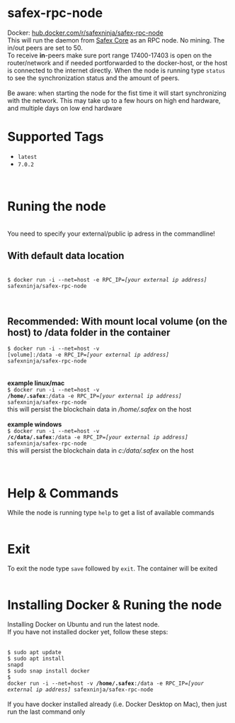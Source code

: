 # safex-rpc-node
Docker: <a href="https://hub.docker.com/r/safexninja/safex-rpc-node">hub.docker.com/r/safexninja/safex-rpc-node</a><br>
This will run the daemon from <a href="https://github.com/safex/safexcore" target="_blank">Safex Core</a> as an RPC node. No mining. The in/out peers are set to 50.<br>
To receive <b>in</b>-peers make sure port range 17400-17403 is open on the router/network and if needed portforwarded to the docker-host, or the host is connected to the internet directly. When the node is running type <code>status</code> to see the synchronization status and the amount of peers.<br><br>
Be aware: when starting the node for the fist time it will start synchronizing with the network. This may take up to a few hours on high end hardware, and multiple days on low end hardware<br>

<h1>Supported Tags</h1>
<ul>
<li><code>latest</code></li>
<li><code>7.0.2</code></li>
</ul>
<br>
<h1>Runing the node</h1><br>
You need to specify your external/public ip adress in the commandline!
<br>
<h2>With default data location</h2><br>
<code>$ docker run -i --net=host -e RPC_IP=<i>[your external ip address]</i> safexninja/safex-rpc-node</code>

<br><h2>Recommended: With mount local volume (on the host) to /data folder in the container</h2>
<code>$ docker run -i --net=host -v [volume]:/data -e RPC_IP=<i>[your external ip address]</i> safexninja/safex-rpc-node</code><br><br><br>
<b>example linux/mac</b><br>
<code>$ docker run -i --net=host -v <b>/home/.safex</b>:/data -e RPC_IP=<i>[your external ip address]</i> safexninja/safex-rpc-node</code><br>
this will persist the blockchain data in <i>/home/.safex</i> on the host<br><br>
<b>example windows</b><br>
<code>$ docker run -i --net=host -v <b>/c/data/.safex</b>:/data -e RPC_IP=<i>[your external ip address]</i> safexninja/safex-rpc-node</code><br>
this will persist the blockchain data in <i>c:/data/.safex</i> on the host<br>

<br>
<h1>Help & Commands</h1>
While the node is running type <code>help</code> to get a list of available commands<br>
<br>

<h1>Exit</h1>
To exit the node type <code>save</code> followed by <code>exit</code>. The container will be exited<br>
<br>
<h1>Installing Docker & Runing the node</h1>
Installing Docker on Ubuntu and run the latest node.<br>
If you have not installed docker yet, follow these steps:<br><br>

<code>$ sudo apt update</code><br>
<code>$ sudo apt install snapd</code><br>
<code>$ sudo snap install docker</code><br>
<code>$ docker run -i --net=host -v <b>/home/.safex</b>:/data -e RPC_IP=<i>[your external ip address]</i> safexninja/safex-rpc-node</code><br>
<br>
If you have docker installed already (i.e. Docker Desktop on Mac), then just run the last command only
